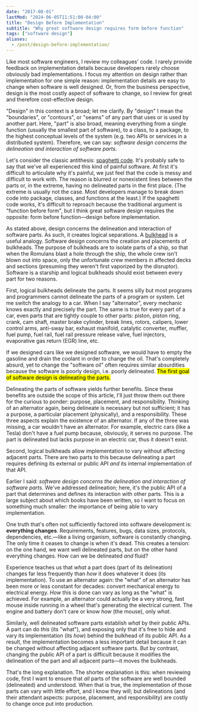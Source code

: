 ```yaml
---
date: "2017-08-01"
lastMod: "2024-06-05T11:51:00-04:00"
title: "Design Before Implementation"
subtitle: "Why great software design requires form before function"
tags: ["software design"]
aliases:
  - /post/design-before-implementation/
---
```


Like most software engineers, I review my colleagues' code. I rarely provide feedback on implementation details because developers rarely choose obviously bad implementations. I focus my attention on design rather than implementation for one simple reason: implementation details are easy to change when software is well designed. Or, from the business perspective, design is the most costly aspect of software to change, so I review for great and therefore cost-effective design.

"Design" in this context is a broad; let me clarify. By "design" I mean the "boundaries", or "contours", or "seams" of any part that uses or is used by another part. Here, "part" is also broad, meaning everything from a single function (usually the smallest part of software), to a class, to a package, to the highest conceptual levels of the system (e.g. two APIs or services in a distributed system). Therefore, we can say: _software design concerns the delineation and interaction of software parts_.

Let's consider the classic antithesis: [spaghetti code](https://en.wikipedia.org/wiki/Spaghetti_code). It's probably safe to say that we've all experienced this kind of painful software. At first it's difficult to articulate why it's painful, we just feel that the code is messy and difficult to work with. The reason is blurred or nonexistent lines between the parts or, in the extreme, having no delineated parts in the first place. (The extreme is usually not the case. Most developers manage to break down code into package, classes, and functions at the least.) If the spaghetti code works, it's difficult to reproach because the traditional argument is "function before form", but I think great software design requires the opposite: form before function&mdash;design before implementation.


As stated above, design concerns the delineation and interaction of software parts. As such, it creates logical separations. A [bulkhead](https://en.wikipedia.org/wiki/Bulkhead_(partition)) is a useful analogy. Software design concerns the creation and placements of bulkheads. The purpose of bulkheads are to isolate parts of a ship, so that when the Romulans blast a hole through the ship, the whole crew isn't blown out into space, only the unfortunate crew members in affected decks and sections (presuming they weren't first vaporized by the disruptor). Software is a starship and logical bulkheads should exist between every part for two reasons.

First, logical bulkheads delineate the parts. It seems silly but most programs and programmers cannot delineate the parts of a program or system. Let me switch the analogy to a car. When I say "alternator", every mechanic knows exactly and precisely the part. The same is true for every part of a car, even parts that are tightly couple to other parts: piston, piston ring, crank, cam shaft, master brake cylinder, break lines, rotors, calipers, lower control arms, anti-sway bar, exhaust manifold, catalytic converter, muffler, fuel pump, fuel rail, fuel rail pressure release valve, fuel injectors, evaporative gas return (EGR) line, etc.

If we designed cars like we designed software, we would have to empty the gasoline and drain the coolant in order to change the oil. That's completely absurd, yet to change the "software oil" often requires similar absurdities because the software is poorly design, i.e. poorly delineated.
<mark>The first goal of software design is delineating the parts.</mark>

<p class="note">
Delineating the parts of software yields further benefits. Since these benefits are outside the scope of this article, I'll just throw them out there for the curious to ponder: purpose, placement, and responsibility. Thinking of an alternator again, being delineate is necessary but not sufficient; it has a purpose, a particular placement (physically), and a responsibility. These three aspects explain the existence of an alternator. If any of the three was missing, a car wouldn't have an alternator. For example, electric cars (like a Tesla) don't have a fuel pump because, obviously, it serves no purpose. The part is delineated but lacks purpose in an electric car, thus it doesn't exist.
</p>

Second, logical bulkheads allow implementation to vary without affecting adjacent parts. There are two parts to this because delineating a part requires defining its external or public API _and_ its internal implementation of that API.

Earlier I said: _software design concerns the delineation and interaction of software parts_. We've addressed delineation; here, it's the public API of a part that determines and defines its interaction with other parts. This is a large subject about which books have been written, so I want to focus on something much smaller: the importance of being able to vary implementation.

One truth that's often not sufficiently factored into software development is: **everything changes**. Requirements, features, bugs, data sizes, protocols, dependencies, etc.&mdash;like a living organism, software is constantly changing. The only time it ceases to change is when it's dead. This creates a tension: on the one hand, we want well delineated parts, but on the other hand everything changes. How can we be delineated _and_ fluid?

Experience teaches us that _what_ a part does (part of its delineation) changes far less frequently than _how_ it does whatever it does (its implementation). To use an alternator again: the "what" of an alternator has been more or less constant for decades: convert mechanical energy to electrical energy. _How_ this is done can vary as long as the "what" is achieved. For example, an alternator could actually be a very strong, fast mouse inside running in a wheel that's generating the electrical current. The engine and battery don't care or know _how_ (the mouse), only _what_.

Similarly, well delineated software parts establish _what_ by their public APIs. A part can do _this_ (its "what"), and exposing only that it's free to hide and vary its implementation (its _how_) behind the bulkhead of its public API. As a result, the implementation becomes a less important detail because it can be changed without affecting adjacent software parts. But by contrast, changing the public API of a part is difficult because it modifies the delineation of the part and all adjacent parts&mdash;it moves the bulkheads.

That's the long explanation. The shorter explanation is this: when reviewing code, first I want to ensure that _all_ parts of the software are well bounded (delineated) and understood. When that is true, the implementation of those parts can vary with little effort, and I know they will; but delineations (and their attendant aspects: purpose, placement, and responsibility) are costly to change once put into production.
